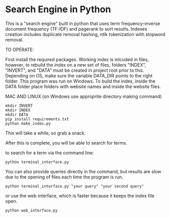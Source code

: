 # Search Engine in Python

This is a "search engine" built in python that uses term frequency–inverse document frequency (TF-IDF) and pagerank to sort results. Indexes creation includes duplicate removal hashing, ntlk tokenization with stopword removal.

TO OPERATE:

First install the required packages. Working index is inlcuded in files, however, to rebuild the index on a new set of files, folders "INDEX", "INVERT", and "DATA" must be created in project root prior to this. Depending on OS, make sure the variable DATA_DIR points to the right folder. This program was run on Windows. To build the index, inside the DATA folder place folders with website names and inside the website files. 


MAC AND LINUX 
(on Windows use approprite directory making command)
~~~
mkdir INVERT
mkdir INDEX
mkdir DATA
pip install requirements.txt
python make_index.py
~~~

This will take a while, so grab a snack.

After this is complete, you will be able to search for terms. 

to search for a term via the command line:
~~~
python terminal_interface.py
~~~
You can also provide queries directly in the command, but results are slow due to the opening of files each time the program is run.
~~~
python terminal_interface.py "your query" "your second query"
~~~
or use the web interface, which is faster because it keeps the index file open.
~~~
python web_interface.py
~~~

